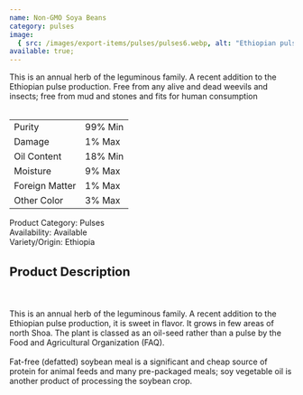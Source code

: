 ```yaml
---
name: Non-GMO Soya Beans
category: pulses
image:
  { src: /images/export-items/pulses/pulses6.webp, alt: "Ethiopian pulses" }
available: true;
---
```


<div class="description-brief">
<p>
This is an annual herb of the leguminous family. A recent addition to the Ethiopian pulse production. Free from any alive and dead weevils and insects; free from mud and stones and fits for human consumption
<br><br>
<table class="data-table">
<tr>
<td>Purity</td>
<td>99% Min</td>
</tr>
<tr>
<td>Damage</td>
<td>1% Max</td>
</tr>
<tr>
<td>Oil Content</td>
<td>18% Min</td>
</tr>
<tr>
<td>Moisture</td>
<td>9% Max</td>
</tr>
<tr>
<td>Foreign Matter</td>
<td>1% Max</td>
</tr>
<tr>
<td>Other Color</td>
<td>3% Max</td>
</tr>
</table>

<span class="fw-semi-bold-200">Product Category</span>: Pulses<br/>
<span class="fw-semi-bold-200">Availability</span>: Available<br/>
<span class="fw-semi-bold-200">Variety/Origin</span>: Ethiopia<br/>

  </p>

</div>

<div class="description-detail">
  <h3 class="fw-semi-bold-200" style="font-size: 22px">Product Description</h3>
  <br/>
  <p> 
This is an annual herb of the leguminous family. A recent addition to the Ethiopian pulse production, it is sweet in flavor. It grows in few areas of north Shoa. The plant is classed as an oil-seed rather than a pulse by the Food and Agricultural Organization (FAQ).
<br><br>
Fat-free (defatted) soybean meal is a significant and cheap source of protein for animal feeds and many pre-packaged meals; soy vegetable oil is another product of processing the soybean crop.
  </p>
</div>
